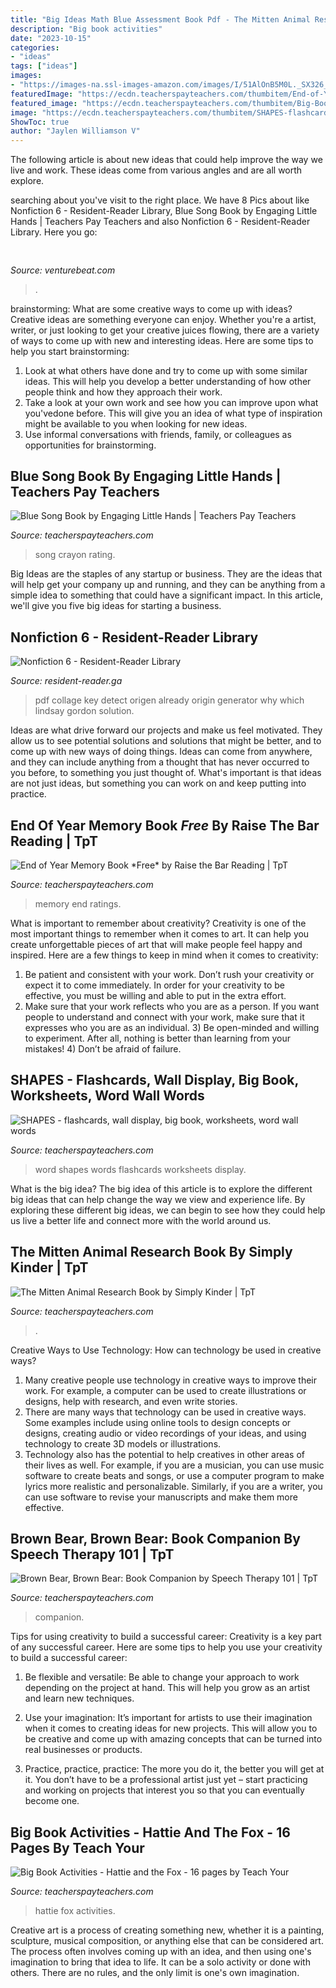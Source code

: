 ```yaml
---
title: "Big Ideas Math Blue Assessment Book Pdf - The Mitten Animal Research Book By Simply Kinder"
description: "Big book activities"
date: "2023-10-15"
categories:
- "ideas"
tags: ["ideas"]
images:
- "https://images-na.ssl-images-amazon.com/images/I/51AlOnB5M0L._SX326_BO1,204,203,200_.jpg"
featuredImage: "https://ecdn.teacherspayteachers.com/thumbitem/End-of-Year-Memory-Book-2499145-1586976674/original-2499145-1.jpg"
featured_image: "https://ecdn.teacherspayteachers.com/thumbitem/Big-Book-Activities-Hattie-and-the-Fox-16-pages-1777065-1427097905/original-1777065-2.jpg"
image: "https://ecdn.teacherspayteachers.com/thumbitem/SHAPES-flashcards-wall-display-big-book-worksheets-word-wall-words-1458000079/original-362200-4.jpg"
ShowToc: true
author: "Jaylen Williamson V"
---
```



The following article is about new ideas that could help improve the way we live and work. These ideas come from various angles and are all worth explore.

	

		
searching about  you've visit to the right place. We have 8 Pics about  like Nonfiction 6 - Resident-Reader Library, Blue Song Book by Engaging Little Hands | Teachers Pay Teachers and also Nonfiction 6 - Resident-Reader Library. Here you go:
		
    
## 

<img loading=lazy src="https://venturebeat.com/wp-content/uploads/2020/07/unity-transform-2020-labeling-comlexity.jpg" onerror="this.onerror=null;this.src='https://tse1.mm.bing.net/th?id=OIP.Muk9wk0wxlX4FOFIj9yonAHaEn&amp;pid=15.1';" alt="">

_Source: venturebeat.com_

>. 

	

brainstorming: What are some creative ways to come up with ideas?
Creative ideas are something everyone can enjoy. Whether you're a artist, writer, or just looking to get your creative juices flowing, there are a variety of ways to come up with new and interesting ideas. Here are some tips to help you start brainstorming: 
1. Look at what others have done and try to come up with some similar ideas. This will help you develop a better understanding of how other people think and how they approach their work. 
2. Take a look at your own work and see how you can improve upon what you'vedone before. This will give you an idea of what type of inspiration might be available to you when looking for new ideas. 
3. Use informal conversations with friends, family, or colleagues as opportunities for brainstorming.

    
## Blue Song Book By Engaging Little Hands | Teachers Pay Teachers

<img loading=lazy src="https://ecdn.teacherspayteachers.com/thumbitem/Blue-Color-Song-Crayon-Book-3237699-1539899937/original-3237699-1.jpg" onerror="this.onerror=null;this.src='https://tse4.mm.bing.net/th?id=OIP.xVhnCm_CxvzrHXHW5aiMnQAAAA&amp;pid=15.1';" alt="Blue Song Book by Engaging Little Hands | Teachers Pay Teachers">

_Source: teacherspayteachers.com_

>song crayon rating. 

	

Big Ideas are the staples of any startup or business. They are the ideas that will help get your company up and running, and they can be anything from a simple idea to something that could have a significant impact. In this article, we'll give you five big ideas for starting a business.

    
## Nonfiction 6 - Resident-Reader Library

<img loading=lazy src="https://images-na.ssl-images-amazon.com/images/I/51AlOnB5M0L._SX326_BO1,204,203,200_.jpg" onerror="this.onerror=null;this.src='https://tse1.mm.bing.net/th?id=OIP.xT67t1TWZG3M2exoQ845wAAAAA&amp;pid=15.1';" alt="Nonfiction 6 - Resident-Reader Library">

_Source: resident-reader.ga_

>pdf collage key detect origen already origin generator why which lindsay gordon solution. 

	

Ideas are what drive forward our projects and make us feel motivated. They allow us to see potential solutions and solutions that might be better, and to come up with new ways of doing things. Ideas can come from anywhere, and they can include anything from a thought that has never occurred to you before, to something you just thought of. What's important is that ideas are not just ideas, but something you can work on and keep putting into practice.

    
## End Of Year Memory Book *Free* By Raise The Bar Reading | TpT

<img loading=lazy src="https://ecdn.teacherspayteachers.com/thumbitem/End-of-Year-Memory-Book-2499145-1586976674/original-2499145-1.jpg" onerror="this.onerror=null;this.src='https://tse2.mm.bing.net/th?id=OIP.Ci6Mh1-GoJwOZE4EK3w-9AAAAA&amp;pid=15.1';" alt="End of Year Memory Book *Free* by Raise the Bar Reading | TpT">

_Source: teacherspayteachers.com_

>memory end ratings. 

	

What is important to remember about creativity?
Creativity is one of the most important things to remember when it comes to art. It can help you create unforgettable pieces of art that will make people feel happy and inspired. Here are a few things to keep in mind when it comes to creativity: 
1) Be patient and consistent with your work. Don’t rush your creativity or expect it to come immediately. In order for your creativity to be effective, you must be willing and able to put in the extra effort. 
2) Make sure that your work reflects who you are as a person. If you want people to understand and connect with your work, make sure that it expresses who you are as an individual. 3) Be open-minded and willing to experiment. After all, nothing is better than learning from your mistakes! 4) Don’t be afraid of failure.

    
## SHAPES - Flashcards, Wall Display, Big Book, Worksheets, Word Wall Words

<img loading=lazy src="https://ecdn.teacherspayteachers.com/thumbitem/SHAPES-flashcards-wall-display-big-book-worksheets-word-wall-words-1458000079/original-362200-4.jpg" onerror="this.onerror=null;this.src='https://tse4.mm.bing.net/th?id=OIP.iJ3M5qcBcnMTHSI0gpauogAAAA&amp;pid=15.1';" alt="SHAPES - flashcards, wall display, big book, worksheets, word wall words">

_Source: teacherspayteachers.com_

>word shapes words flashcards worksheets display. 

	

What is the big idea?
The big idea of this article is to explore the different big ideas that can help change the way we view and experience life. By exploring these different big ideas, we can begin to see how they could help us live a better life and connect more with the world around us.

    
## The Mitten Animal Research Book By Simply Kinder | TpT

<img loading=lazy src="https://ecdn.teacherspayteachers.com/thumbitem/The-Mitten-Close-Reading-Writing-Journals-Simply-Kinder--1589678195/original-482466-4.jpg" onerror="this.onerror=null;this.src='https://tse1.mm.bing.net/th?id=OIP.op8UyKWECIB9gCoREyXuiwAAAA&amp;pid=15.1';" alt="The Mitten Animal Research Book by Simply Kinder | TpT">

_Source: teacherspayteachers.com_

>. 

	

Creative Ways to Use Technology: How can technology be used in creative ways?
1. Many creative people use technology in creative ways to improve their work. For example, a computer can be used to create illustrations or designs, help with research, and even write stories.
2. There are many ways that technology can be used in creative ways. Some examples include using online tools to design concepts or designs, creating audio or video recordings of your ideas, and using technology to create 3D models or illustrations.
3. Technology also has the potential to help creatives in other areas of their lives as well. For example, if you are a musician, you can use music software to create beats and songs, or use a computer program to make lyrics more realistic and personalizable. Similarly, if you are a writer, you can use software to revise your manuscripts and make them more effective. 
    
## Brown Bear, Brown Bear: Book Companion By Speech Therapy 101 | TpT

<img loading=lazy src="https://ecdn.teacherspayteachers.com/thumbitem/Brown-Bear-Brown-Bear-Book-Companion-1401582-1603792471/original-1401582-2.jpg" onerror="this.onerror=null;this.src='https://tse2.mm.bing.net/th?id=OIP.4acZvqM5BzBpsNXFDTWh8AAAAA&amp;pid=15.1';" alt="Brown Bear, Brown Bear: Book Companion by Speech Therapy 101 | TpT">

_Source: teacherspayteachers.com_

>companion. 

	

Tips for using creativity to build a successful career:
Creativity is a key part of any successful career. Here are some tips to help you use your creativity to build a successful career:
1. Be flexible and versatile: Be able to change your approach to work depending on the project at hand. This will help you grow as an artist and learn new techniques.

2. Use your imagination: It’s important for artists to use their imagination when it comes to creating ideas for new projects. This will allow you to be creative and come up with amazing concepts that can be turned into real businesses or products.

3. Practice, practice, practice: The more you do it, the better you will get at it. You don’t have to be a professional artist just yet – start practicing and working on projects that interest you so that you can eventually become one.


    
## Big Book Activities - Hattie And The Fox - 16 Pages By Teach Your

<img loading=lazy src="https://ecdn.teacherspayteachers.com/thumbitem/Big-Book-Activities-Hattie-and-the-Fox-16-pages-1777065-1427097905/original-1777065-2.jpg" onerror="this.onerror=null;this.src='https://tse2.mm.bing.net/th?id=OIP._xfL9o0yxOKE-bIAp1tpwwAAAA&amp;pid=15.1';" alt="Big Book Activities - Hattie and the Fox - 16 pages by Teach Your">

_Source: teacherspayteachers.com_

>hattie fox activities. 

	

Creative art is a process of creating something new, whether it is a painting, sculpture, musical composition, or anything else that can be considered art. The process often involves coming up with an idea, and then using one's imagination to bring that idea to life. It can be a solo activity or done with others. There are no rules, and the only limit is one's own imagination.

